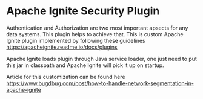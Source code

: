 # Apache Ignite Security Plugin
Authentication and Authorization are two most important apsects for any data systems. This plugin helps to achieve that. 
This is custom Apache Ignite plugin implemented by following these guidelines https://apacheignite.readme.io/docs/plugins

Apache Ignite loads plugin through Java service loader, one just need to put this jar in classpath and Apache Ignite will pick it up on startup.

Article for this customization can be found here https://www.bugdbug.com/post/how-to-handle-network-segmentation-in-apache-ignite
